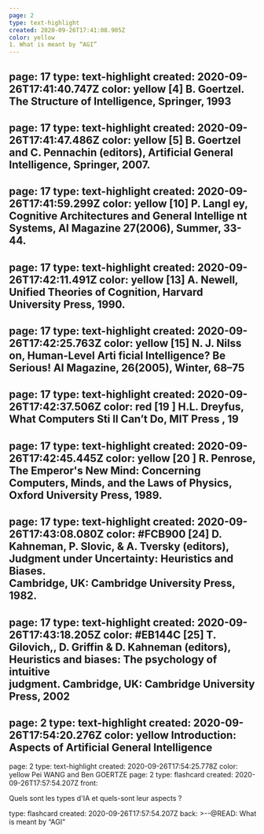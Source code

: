 ```yaml
---
page: 2
type: text-highlight
created: 2020-09-26T17:41:08.905Z
color: yellow
1. What is meant by “AGI” 
---
```

page: 17
type: text-highlight
created: 2020-09-26T17:41:40.747Z
color: yellow
[4] B. Goertzel.  The Structure of Intelligence,   Springer, 1993
---
page: 17
type: text-highlight
created: 2020-09-26T17:41:47.486Z
color: yellow
[5] B. Goertzel and C. Pennachin (editors), Artificial General Intelligence, Springer, 2007.
---
page: 17
type: text-highlight
created: 2020-09-26T17:41:59.299Z
color: yellow
[10]  P.  Langl  ey,  Cognitive Architectures  and    General  Intellige  nt  Systems,  AI Magazine 27(2006),  Summer, 
33-44.
---
page: 17
type: text-highlight
created: 2020-09-26T17:42:11.491Z
color: yellow
[13] A. Newell, Unified Theories of Cognition, Harvard University Press, 1990.
---
page: 17
type: text-highlight
created: 2020-09-26T17:42:25.763Z
color: yellow
[15] N. J. Nilss  on, Human-Level Arti ficial Intelligence? Be Serious! AI Magazine, 26(2005), Winter, 68–75
---
page: 17
type: text-highlight
created: 2020-09-26T17:42:37.506Z
color: red
[19  ] H.L. Dreyfus, What Computers Sti ll Can’t Do, MIT Press  , 19
---
page: 17
type: text-highlight
created: 2020-09-26T17:42:45.445Z
color: yellow
[20  ] R. Penrose, The Emperor's New Mind: Concerning Computers, Minds, and the Laws of Physics, Oxford 
University Press, 1989.
---
page: 17
type: text-highlight
created: 2020-09-26T17:43:08.080Z
color: #FCB900
[24]  D.  Kahneman,  P.  Slovic,  &  A.  Tversky  (editors),  Judgment  under  Uncertainty:  Heuristics  and  Biases.  
Cambridge, UK: Cambridge University Press, 1982.
---
page: 17
type: text-highlight
created: 2020-09-26T17:43:18.205Z
color: #EB144C
[25]  T.  Gilovich,,  D.  Griffin  &  D.  Kahneman  (editors),  Heuristics  and  biases:  The  psychology  of  intuitive  
judgment. Cambridge, UK: Cambridge University Press, 2002
---
page: 2
type: text-highlight
created: 2020-09-26T17:54:20.276Z
color: yellow
Introduction: Aspects of Artificial General 
Intelligence 
---
page: 2
type: text-highlight
created: 2020-09-26T17:54:25.778Z
color: yellow
Pei WANG and Ben GOERTZE
page: 2
type: flashcard
created: 2020-09-26T17:57:54.207Z
front: <p>Quels sont les types d'IA et quels-sont leur aspects ?</p>
type: flashcard
created: 2020-09-26T17:57:54.207Z
back: &gt;--@READ: What is meant by “AGI” 
